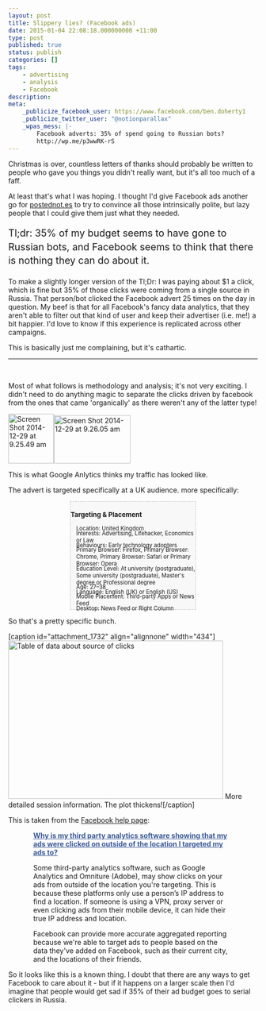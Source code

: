 ```yaml
---
layout: post
title: Slippery lies? (Facebook ads)
date: 2015-01-04 22:08:18.000000000 +11:00
type: post
published: true
status: publish
categories: []
tags:
    - advertising
    - analysis
    - Facebook
description:
meta:
    _publicize_facebook_user: https://www.facebook.com/ben.doherty1
    _publicize_twitter_user: "@notionparallax"
    _wpas_mess: |-
        Facebook adverts: 35% of spend going to Russian bots?
        http://wp.me/p3wwRK-rS
---
```


<style type="text/css">
.fb-help {
    width: 80%;
    margin-left: 10%;
}

.demographic {
    width: 50%;
    font-size: 80%;
    margin: auto;
    background-color: rgba(0, 0, 0, 0.02);
    border: 1px dashed silver;
}

.demographic p {
    margin: 0 0 -0.4em 1em;
}

p.tldr {
    font-size: 140%;
    line-height: 140%;
}
</style>

<p>Christmas is over, countless letters of thanks should probably be written to people who gave you things you didn't really want, but it's all too much of a faff.</p>
<p>At least that's what I was hoping. I thought I'd give Facebook ads another go for <a href="http://postednot.es">postednot.es</a> to try to convince all those intrinsically polite, but lazy people that I could give them just what they needed.</p>
<p class="tldr">Tl;dr: 35% of my budget seems to have gone to Russian bots, and Facebook seems to think that there is nothing they can do about it.</p>
<p>To make a slightly longer version of the Tl;Dr: I was paying about $1 a click, which is fine but 35% of those clicks were coming from a single source in Russia. That person/bot clicked the Facebook advert 25 times on the day in question. My beef is that for all Facebook's fancy data analytics, that they aren't able to filter out that kind of user and keep their advertiser (i.e. me!) a bit happier. I'd love to know if this experience is replicated across other campaigns.</p>
<p>This is basically just me complaining, but it's cathartic.<br />
 </p>
<hr />
<p>&nbsp;</p>
<p>Most of what follows is methodology and analysis; it's not very exciting. I didn't need to do anything magic to separate the clicks driven by facebook from the ones that came 'organically' as there weren't any of the latter type!</p>
<p><img src="{{ site.baseurl }}/assets/Screen-Shot-2014-12-29-at-9.25.49-am.png" alt="Screen Shot 2014-12-29 at 9.25.49 am" width="92" height="100" /><img src="{{ site.baseurl }}/assets/Screen-Shot-2014-12-29-at-9.26.05-am.png" alt="Screen Shot 2014-12-29 at 9.26.05 am" width="155" height="97" /></p>
<p>This is what Google Anlytics thinks my traffic has looked like.</p>
<p>The advert is targeted specifically at a UK audience. more specifically:</p>
<div class="demographic">
<h3>Targeting &amp; Placement</h3>
<p>Location: United Kingdom</p>
<p>Interests: Advertising, Lifehacker, Economics or Law</p>
<p>Behaviours: Early technology adopters</p>
<p>Primary Browser: Firefox, Primary Browser: Chrome, Primary Browser: Safari or Primary Browser: Opera</p>
<p>Education Level: At university (postgraduate), Some university (postgraduate), Master's degree or Professional degree</p>
<p>Age: 27–38</p>
<p>Language: English (UK) or English (US)</p>
<p>Mobile Placement: Third-party Apps or News Feed</p>
<p>Desktop: News Feed or Right Column</p>
</div>
<p>So that's a pretty specific bunch.</p>
<p>[caption id="attachment_1732" align="alignnone" width="434"]<img class="wp-image-1732" src="{{ site.baseurl }}/assets/Screen-Shot-2014-12-29-at-9.33.51-am.png" alt="Table of data about source of clicks" width="434" height="319" /> More detailed session information. The plot thickens![/caption]</p>
<p>This is taken from the <a href="https://www.facebook.com/help/1396683767238520">Facebook help page</a>:</p>
<div class="fb-help">
<p><a style="color: #3b5998; font-weight: bold;" href="https://www.facebook.com/help/1396683767238520">Why is my third party analytics software showing that my ads were clicked on outside of the location I targeted my ads to?</a></p>
<p>Some third-party analytics software, such as Google Analytics and Omniture (Adobe), may show clicks on your ads from outside of the location you're targeting. This is because these platforms only use a person’s IP address to find a location. If someone is using a VPN, proxy server or even clicking ads from their mobile device, it can hide their true IP address and location.</p>
<p>Facebook can provide more accurate aggregated reporting because we're able to target ads to people based on the data they've added on Facebook, such as their current city, and the locations of their friends.</p>
</div>
<p>So it looks like this is a known thing. I doubt that there are any ways to get Facebook to care about it - but if it happens on a larger scale then I'd imagine that people would get sad if 35% of their ad budget goes to serial clickers in Russia.</p>
